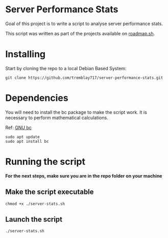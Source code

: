 # Server Performance Stats
Goal of this project is to write a script to analyse server performance stats.

This script was written as part of the projects available on [roadmap.sh](https://roadmap.sh/projects/server-stats).

# Installing
Start by cloning the repo to a local Debian Based System:

```
git clone https://github.com/tremblay717/server-performance-stats.git
```

# Dependencies
You will need to install the bc package to make the script work. It is necessary to perform mathematical calculations.

Ref: [GNU bc](https://www.gnu.org/software/bc/)

```
sudo apt update
sudo apt install bc
```

# Running the script
**For the next steps, make sure you are in the repo folder on your machine**

## Make the script executable
```
chmod +x ./server-stats.sh 
```

## Launch the script

```
./server-stats.sh 
```


